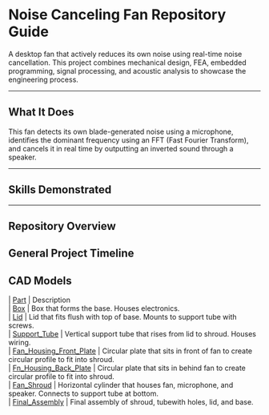 # Noise Canceling Fan Repository Guide

A desktop fan that actively reduces its own noise using real-time noise cancellation. This project combines mechanical design, FEA, embedded programming, signal processing, and acoustic analysis to showcase the engineering process.

---

## What It Does
This fan detects its own blade-generated noise using a microphone, identifies the dominant frequency using an FFT (Fast Fourier Transform), and cancels it in real time by outputting an inverted sound through a speaker.

---

## Skills Demonstrated 

---

## Repository Overview


## General Project Timeline 
   


## CAD Models
| [Part](link)                                                      |   Description  
| [Box](CAD/Project_CAD/box.SLDPRT)                                 |   Box that forms the base. Houses electronics.   
| [Lid](CAD/Project_CAD/lid.SLDPRT)                                 |   Lid that fits flush with top of base. Mounts to support tube with screws.  
| [Support_Tube](CAD/Project_CAD/tube.SLDPRT)                       |   Vertical support tube that rises from lid to shroud. Houses wiring.   
| [Fan_Housing_Front_Plate](CAD/Project_CAD/Fan_Front_Plate.SLDPRT) |   Circular plate that sits in front of fan to create circular profile to fit into shroud.   
| [Fn_Housing_Back_Plate](CAD/Project_CAD/Fan_Back_Plate.SLDPRT)    |   Circular plate that sits in behind fan to create circular profile to fit into shroud.   
| [Fan_Shroud](CAD/Project_CAD/Shroud.SLDPRT)                       |   Horizontal cylinder that houses fan, microphone, and speaker. Connects to support tube at bottom.      
| [Final_Assembly](CAD/Project_CAD/Final_Assembly.SLDPRT) |   Final assembly of shroud, tubewith holes, lid, and base.
